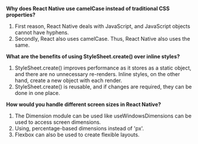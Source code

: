 **Why does React Native use camelCase instead of traditional CSS properties?**
1. First reason, React Native deals with JavaScript, and JavaScript objects cannot have hyphens.
2. Secondly, React also uses camelCase. Thus, React Native also uses the same.

**What are the benefits of using StyleSheet.create() over inline styles?**
1. StyleSheet.create() improves performance as it stores as a static object, and there are no unnecessary re-renders. Inline styles, on the other hand, create a new object with each render.
2. StyleSheet.create() is reusable, and if changes are required, they can be done in one place.

**How would you handle different screen sizes in React Native?**
1. The Dimension module can be used like useWindowsDimensions can be used to access screen dimensions.
2. Using, percentage-based dimensions instead of 'px'.
3. Flexbox can also be used to create flexible layouts.

